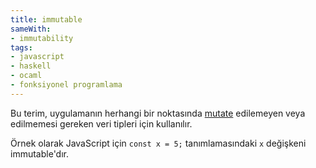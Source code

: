 ```yaml
---
title: immutable
sameWith:
- immutability
tags:
- javascript
- haskell
- ocaml
- fonksiyonel programlama
---
```


Bu terim, uygulamanın herhangi bir noktasında [mutate](/mutation) edilemeyen veya edilmemesi gereken veri tipleri için kullanılır.

Örnek olarak JavaScript için `const x = 5;` tanımlamasındaki `x` değişkeni immutable'dır.
